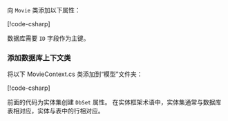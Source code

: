 向 `Movie` 类添加以下属性：

[!code-csharp[](../../tutorials/razor-pages/razor-pages-start/sample/RazorPagesMovie/Models/MovieNoEF.cs?name=snippet_MovieNoEF)]

数据库需要 `ID` 字段作为主键。

<a name="dc"></a>
### <a name="add-a-database-context-class"></a>添加数据库上下文类

将以下 MovieContext.cs 类添加到“模型”文件夹：  

[!code-csharp[](../../tutorials/razor-pages/razor-pages-start/snapshot_sample/RazorPagesMovie/Models/MovieContext.cs)]

前面的代码为实体集创建 `DbSet` 属性。 在实体框架术语中，实体集通常与数据库表相对应，实体与表中的行相对应。
